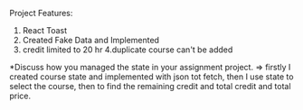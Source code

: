 Project Features:
1. React Toast
2. Created Fake Data and Implemented
3. credit limited to 20 hr
4.duplicate course can't be added 


*Discuss how you managed the state in your assignment project.
=> firstly I created course state and implemented with json tot fetch, then I use state to select the course, then to find the remaining credit and total credit and total price.